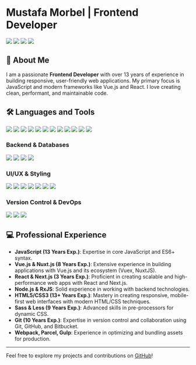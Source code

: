 # Mustafa Morbel | Frontend Developer

[![](https://img.shields.io/badge/LinkedIn-0077B5?style=for-the-badge&logo=linkedin&logoColor=white)](https://www.linkedin.com/in/mustafamorbel/)
[![](https://img.shields.io/badge/twitter-1DA1F2?style=for-the-badge&logo=twitter&logoColor=white)](https://twitter.com/mustafamorbel)
[![](https://img.shields.io/badge/@mkare-white?style=for-the-badge&logo=medium&logoColor=black)](https://medium.com/@mkare)
[![](https://img.shields.io/badge/Buy%20Me%20a%20Coffee-ffdd00?style=for-the-badge&logo=buy-me-a-coffee&logoColor=black)](https://www.buymeacoffee.com/GnIsiUJ)

## 🚀 About Me
I am a passionate **Frontend Developer** with over 13 years of experience in building responsive, user-friendly web applications. My primary focus is JavaScript and modern frameworks like Vue.js and React. I love creating clean, performant, and maintainable code.

## 🛠️ Languages and Tools

[![](https://img.shields.io/badge/JavaScript-c78100?style=flat&logo=javascript&logoColor=white)]()
[![](https://img.shields.io/badge/ECMAScript-c78100?style=flat)]()
[![](https://img.shields.io/badge/TypeScript-235a97?style=flat&logo=typescript&logoColor=white)]()
[![](https://img.shields.io/badge/Vue.js-4FC08D?style=flat&logo=vue.js&logoColor=4FC08D&labelColor=white)]()
[![](https://img.shields.io/badge/Nuxt.js-00C58E?style=flat&logo=nuxt.js&logoColor=00C58E&labelColor=white)]()
[![](https://img.shields.io/badge/ReactJS-white?style=flat&logo=react&logoColor=white&labelColor=61DAFB)]()
[![](https://img.shields.io/badge/Next.js-000000?style=flat&logo=next.js&logoColor=000000&labelColor=white)]()
[![](https://img.shields.io/badge/Node.js-339933?style=flat&logo=node.js&logoColor=339933&labelColor=white)]()
[![](https://img.shields.io/badge/Webpack-777?style=flat&logo=webpack&logoColor=8DD6F9&labelColor=777)]()
[![](https://img.shields.io/badge/RxJS-FF6C2C?style=flat&logo=reactivex&logoColor=white&labelColor=FF6C2C)]()
[![](https://img.shields.io/badge/jQuery-0769AD?style=flat&logo=jquery&logoColor=white&labelColor=0769AD)]()
[![](https://img.shields.io/badge/Axios-671DDF?style=flat&logo=axios&logoColor=white&labelColor=671DDF)]()

### Backend & Databases
[![](https://img.shields.io/badge/-NestJs-ea2845?style=flat&logo=nestjs&logoColor=white)]()
[![](https://img.shields.io/badge/firebase-ffca28?style=flat&logo=firebase&logoColor=black)]()
[![](https://img.shields.io/badge/-MongoDB-13aa52?style=flat&logo=mongodb&logoColor=white)]()
[![](https://img.shields.io/badge/postgresql-4169e1?style=flat&logo=postgresql&logoColor=white)]()

### UI/UX & Styling
[![](https://img.shields.io/badge/HTML5-E34F26?style=flat&logo=html5&logoColor=white&labelColor=E34F26)]()
[![](https://img.shields.io/badge/CSS3-1572B6?style=flat&logo=css3&logoColor=white&labelColor=1572B6)]()
[![](https://img.shields.io/badge/Sass-FF69B4?style=flat&logo=sass&logoColor=white&labelColor=FF69B4)]()
[![](https://img.shields.io/badge/Less-gray?style=flat&logo=less)]()
[![](https://img.shields.io/badge/Bootstrap-563D7C?style=flat&logo=bootstrap&logoColor=white)]()
[![](https://img.shields.io/badge/TailwindCss-38bdf8?style=flat&logo=tailwind-css&logoColor=white)]()
[![](https://img.shields.io/badge/Styled%20Components-white?style=flat&logo=styled-components&logoColor=purple&labelColor=white)]()

### Version Control & DevOps
[![](https://img.shields.io/badge/Git-F05032?style=flat&logo=git&logoColor=white&labelColor=F05032)]()
[![](https://img.shields.io/badge/Docker-2496ED?style=flat&logo=docker&logoColor=white)]()
[![](https://img.shields.io/badge/Bitbucket-0052CC?style=flat&logo=bitbucket&logoColor=white)]()

## 💻 Professional Experience
- **JavaScript (13 Years Exp.)**: Expertise in core JavaScript and ES6+ syntax.
- **Vue.js & Nuxt.js (8 Years Exp.)**: Extensive experience in building applications with Vue.js and its ecosystem (Vuex, NuxtJS).
- **React & Next.js (3 Years Exp.)**: Proficient in creating scalable and high-performance web apps with React and Next.js.
- **Node.js & RxJS**: Solid experience in working with backend technologies.
- **HTML5/CSS3 (13+ Years Exp.)**: Mastery in creating responsive, mobile-first web interfaces with modern HTML/CSS techniques.
- **Sass & Less (9 Years Exp.)**: Advanced skills in pre-processors for dynamic CSS.
- **Git (10 Years Exp.)**: Expertise in version control and collaboration using Git, GitHub, and Bitbucket.
- **Webpack, Parcel, Gulp**: Experience in optimizing and bundling assets for production.

---

Feel free to explore my projects and contributions on [GitHub](https://github.com/mkare)!
